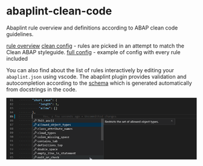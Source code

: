 # abaplint-clean-code

Abaplint rule overview and definitions according to ABAP clean code guidelines.

[rule overview](./rules.md)
[clean config](./configs/clean/abaplint.json) - rules are picked in an attempt to match the Clean ABAP styleguide.
[full config](./configs/full/abaplint.json) - example of config with every rule included

You can also find about the list of rules interactively by editing your `abaplint.json` using vscode. The abaplint plugin provides validation and autocompletion according to the [schema](https://schema.abaplint.org/schema.json) which is generated automatically from docstrings in the code.


![vscode schema autocomplete](./autocompletion.png)